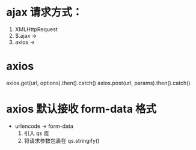 # ajax 请求方式：
1. XMLHttpRequest
2. $.ajax -> 
3. axios  -> 


# axios 
axios.get(url, options).then().catch()
axios.post(url, params).then().catch()

# axios 默认接收 form-data 格式
- urlencode -> form-data
  1. 引入 qs 库
  2. 将请求参数包裹在 qs.stringify()
